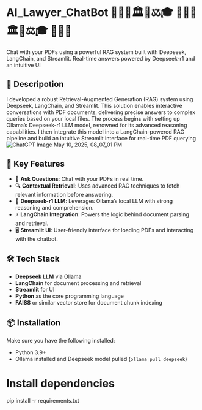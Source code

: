 # AI_Lawyer_ChatBot 👩🏻‍⚖️🏛️📜⚖️🎓 👩🏻‍⚖️🏛️📜⚖️🎓 👩🏻‍⚖
Chat with your PDFs using a powerful RAG system built with Deepseek, LangChain, and Streamlit. Real-time answers powered by Deepseek-r1 and an intuitive UI

## 🚀 Descripotion 
I developed a robust Retrieval-Augmented Generation (RAG) system using Deepseek, LangChain, and Streamlit. This solution enables interactive conversations with PDF documents, delivering precise answers to complex queries based on your local files. The process begins with setting up Ollama’s Deepseek-r1 LLM model, renowned for its advanced reasoning capabilities. I then integrate this model into a LangChain-powered RAG pipeline and build an intuitive Streamlit interface for real-time PDF querying
![ChatGPT Image May 10, 2025, 08_07_01 PM](https://github.com/user-attachments/assets/261fb6d9-78de-4f65-8f12-96fd7f25a088)


## 🧠 Key Features

- 💬 **Ask Questions**: Chat with your PDFs in real time.
- 🔍 **Contextual Retrieval**: Uses advanced RAG techniques to fetch relevant information before answering.
- 🧱 **Deepseek-r1 LLM**: Leverages Ollama’s local LLM with strong reasoning and comprehension.
- ⚡ **LangChain Integration**: Powers the logic behind document parsing and retrieval.
- 🖥️ **Streamlit UI**: User-friendly interface for loading PDFs and interacting with the chatbot.

## 🛠️ Tech Stack

- **[Deepseek LLM](https://ollama.com/library/deepseek)** via [Ollama](https://ollama.com/)
- **LangChain** for document processing and retrieval
- **Streamlit** for UI
- **Python** as the core programming language
- **FAISS** or similar vector store for document chunk indexing

## 📦 Installation

Make sure you have the following installed:
- Python 3.9+
- Ollama installed and Deepseek model pulled (`ollama pull deepseek`)


# Install dependencies
pip install -r requirements.txt
